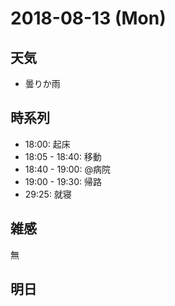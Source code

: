 # 2018-08-13 (Mon)

## 天気

- 曇りか雨

## 時系列

- 18:00: 起床
- 18:05 - 18:40: 移動
- 18:40 - 19:00: @病院
- 19:00 - 19:30: 帰路
- 29:25: 就寝

## 雑感

無

## 明日


